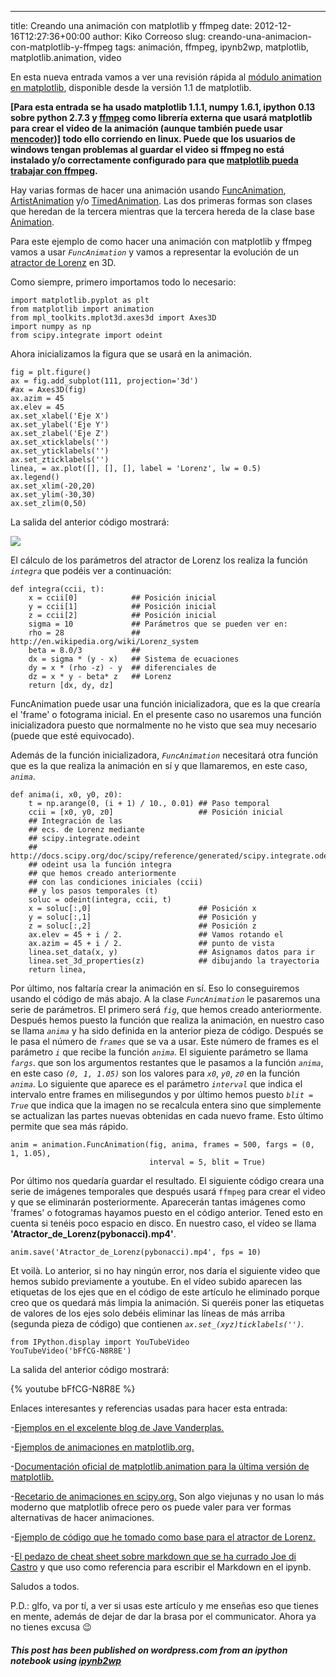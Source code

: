 ---
title: Creando una animación con matplotlib y ffmpeg
date: 2012-12-16T12:27:36+00:00
author: Kiko Correoso
slug: creando-una-animacion-con-matplotlib-y-ffmpeg
tags: animación, ffmpeg, ipynb2wp, matplotlib, matplotlib.animation, video

En esta nueva entrada vamos a ver una revisión rápida al [módulo animation en matplotlib](http://matplotlib.org/api/animation_api.html), disponible desde la versión 1.1 de matplotlib.

**[Para esta entrada se ha usado matplotlib 1.1.1, numpy 1.6.1, ipython 0.13 sobre python 2.7.3 y [ffmpeg](http://ffmpeg.org/) como librería externa que usará matplotlib para crear el video de la animación (aunque también puede usar [mencoder](http://www.mplayerhq.hu/design7/news.html))] todo ello corriendo en linux. Puede que los usuarios de windows tengan problemas al guardar el video si ffmpeg no está instalado y/o correctamente configurado para que [matplotlib pueda trabajar con ffmpeg](https://github.com/matplotlib/matplotlib/issues/760).**

Hay varias formas de hacer una animación usando [FuncAnimation](http://matplotlib.org/api/animation_api.html#matplotlib.animation.FuncAnimation), [ArtistAnimation](http://matplotlib.org/api/animation_api.html#matplotlib.animation.ArtistAnimation) y/o [TimedAnimation](http://matplotlib.org/api/animation_api.html#matplotlib.animation.TimedAnimation). Las dos primeras formas son clases que heredan de la tercera mientras que la tercera hereda de la clase base [Animation](http://matplotlib.org/api/animation_api.html#matplotlib.animation.Animation).

Para este ejemplo de como hacer una animación con matplotlib y ffmpeg vamos a usar _`FuncAnimation`_ y vamos a representar la evolución de un [atractor de Lorenz](http://en.wikipedia.org/wiki/Lorenz_system) en 3D.

<!--more-->

Como siempre, primero importamos todo lo necesario:

<pre><code class="language-python">import matplotlib.pyplot as plt
from matplotlib import animation
from mpl_toolkits.mplot3d.axes3d import Axes3D
import numpy as np
from scipy.integrate import odeint</code></pre>

Ahora inicializamos la figura que se usará en la animación.

<pre><code class="language-python">fig = plt.figure()
ax = fig.add_subplot(111, projection='3d')
#ax = Axes3D(fig)
ax.azim = 45
ax.elev = 45
ax.set_xlabel('Eje X')
ax.set_ylabel('Eje Y')
ax.set_zlabel('Eje Z')
ax.set_xticklabels('')
ax.set_yticklabels('')
ax.set_zticklabels('')
linea, = ax.plot([], [], [], label = 'Lorenz', lw = 0.5)
ax.legend()
ax.set_xlim(-20,20)
ax.set_ylim(-30,30)
ax.set_zlim(0,50)</code></pre>

La salida del anterior código mostrará:
  
![](http://new.pybonacci.org/images/2012/12/wpid-creando_una_animacic3b3n_con_matplotlib_y_ffmpeg0.png)

El cálculo de los parámetros del atractor de Lorenz los realiza la función _`integra`_ que podéis ver a continuación:

<pre><code class="language-python">def integra(ccii, t):
    x = ccii[0]            ## Posición inicial
    y = ccii[1]            ## Posición inicial
    z = ccii[2]            ## Posición inicial
    sigma = 10             ## Parámetros que se pueden ver en:
    rho = 28               ## http://en.wikipedia.org/wiki/Lorenz_system
    beta = 8.0/3           ##
    dx = sigma * (y - x)   ## Sistema de ecuaciones
    dy = x * (rho -z) - y  ## diferenciales de
    dz = x * y - beta* z   ## Lorenz
    return [dx, dy, dz]</code></pre>

FuncAnimation puede usar una función inicializadora, que es la que crearía el 'frame' o fotograma inicial. En el presente caso no usaremos una función inicializadora puesto que normalmente no he visto que sea muy necesario (puede que esté equivocado).

Además de la función inicializadora, _`FuncAnimation`_ necesitará otra función que es la que realiza la animación en sí y que llamaremos, en este caso, _`anima`_.

<pre><code class="language-python">def anima(i, x0, y0, z0):
    t = np.arange(0, (i + 1) / 10., 0.01) ## Paso temporal
    ccii = [x0, y0, z0]                   ## Posición inicial
    ## Integración de las
    ## ecs. de Lorenz mediante
    ## scipy.integrate.odeint
    ## http://docs.scipy.org/doc/scipy/reference/generated/scipy.integrate.odeint.html
    ## odeint usa la función integra
    ## que hemos creado anteriormente
    ## con las condiciones iniciales (ccii)
    ## y los pasos temporales (t)
    soluc = odeint(integra, ccii, t)
    x = soluc[:,0]                        ## Posición x
    y = soluc[:,1]                        ## Posición y
    z = soluc[:,2]                        ## Posición z
    ax.elev = 45 + i / 2.                 ## Vamos rotando el
    ax.azim = 45 + i / 2.                 ## punto de vista
    linea.set_data(x, y)                  ## Asignamos datos para ir
    linea.set_3d_properties(z)            ## dibujando la trayectoria
    return linea,</code></pre>

Por último, nos faltaría crear la animación en sí. Eso lo conseguiremos usando el código de más abajo. A la clase _`FuncAnimation`_ le pasaremos una serie de parámetros. El primero será _`fig`_, que hemos creado anteriormente. Después hemos puesto la función que realiza la animación, en nuestro caso se llama _`anima`_ y ha sido definida en la anterior pieza de código. Después se le pasa el número de _`frames`_ que se va a usar. Este número de frames es el parámetro _`i`_ que recibe la función _`anima`_. El siguiente parámetro se llama _`fargs`_. que son los argumentos restantes que le pasamos a la función _`anima`_, en este caso _`(0, 1, 1.05)`_ son los valores para _`x0`_, _`y0`_, _`z0`_ en la función _`anima`_. Lo siguiente que aparece es el parámetro _`interval`_ que indica el intervalo entre frames en milisegundos y por último hemos puesto _`blit = True`_ que indica que la imagen no se recalcula entera sino que simplemente se actualizan las partes nuevas obtenidas en cada nuevo frame. Esto último permite que sea más rápido.

<pre><code class="language-python">anim = animation.FuncAnimation(fig, anima, frames = 500, fargs = (0, 1, 1.05),
                               interval = 5, blit = True)</code></pre>

Por último nos quedaría guardar el resultado. El siguiente código creara una serie de imágenes temporales que después usará `ffmpeg` para crear el video y que se eliminarán posteriormente. Aparecerán tantas imágenes como 'frames' o fotogramas hayamos puesto en el código anterior. Tened esto en cuenta si tenéis poco espacio en disco. En nuestro caso, el vídeo se llama **'Atractor\_de\_Lorenz(pybonacci).mp4'**.

<pre><code class="language-python">anim.save('Atractor_de_Lorenz(pybonacci).mp4', fps = 10)</code></pre>

Et voilà. Lo anterior, si no hay ningún error, nos daría el siguiente video que hemos subido previamente a youtube. En el vídeo subido aparecen las etiquetas de los ejes que en el código de este artículo he eliminado porque creo que os quedará más limpia la animación. Si queréis poner las etiquetas de valores de los ejes solo debéis eliminar las líneas de más arriba (segunda pieza de código) que contienen _`ax.set_(xyz)ticklabels('')`_.

<pre><code class="language-python">from IPython.display import YouTubeVideo
YouTubeVideo('bFfCG-N8R8E')</code></pre>

La salida del anterior código mostrará:
  
{% youtube bFfCG-N8R8E %}

Enlaces interesantes y referencias usadas para hacer esta entrada:

-[Ejemplos en el excelente blog de Jave Vanderplas.](http://jakevdp.github.com/blog/2012/08/18/matplotlib-animation-tutorial/)

-[Ejemplos de animaciones en matplotlib.org.](http://matplotlib.org/examples/animation/index.html)

-[Documentación oficial de matplotlib.animation para la última versión de matplotlib.](http://matplotlib.org/api/animation_api.html)

-[Recetario de animaciones en scipy.org.](http://www.scipy.org/Cookbook/Matplotlib/Animations) Son algo viejunas y no usan lo más moderno que matplotlib ofrece pero os puede valer para ver formas alternativas de hacer animaciones.

-[Ejemplo de código que he tomado como base para el atractor de Lorenz.](http://titanlab.org/2010/04/08/lorenz-attractor/)

-[El pedazo de cheat sheet sobre markdown que se ha currado Joe di Castro](http://joedicastro.com/pages/markdown.html) y que uso como referencia para escribir el Markdown en el ipynb.

Saludos a todos.

P.D.: glfo, va por tí, a ver si usas este artículo y me enseñas eso que tienes en mente, además de dejar de dar la brasa por el communicator. Ahora ya no tienes excusa 😉

##### _This post has been published on wordpress.com from an ipython notebook using [ipynb2wp](https://github.com/kikocorreoso/ipynb2wp)_
